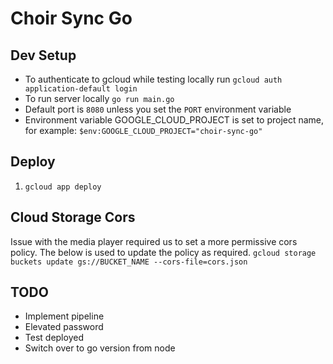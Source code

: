 # Choir Sync Go

## Dev Setup

* To authenticate to gcloud while testing locally run `gcloud auth application-default login`
* To run server locally `go run main.go`
* Default port is `8080` unless you set the `PORT` environment variable
* Environment variable GOOGLE_CLOUD_PROJECT is set to project name, for example: `$env:GOOGLE_CLOUD_PROJECT="choir-sync-go"`

## Deploy

1. `gcloud app deploy`

## Cloud Storage Cors

Issue with the media player required us to set a more permissive cors policy. The below is used to update the policy as required.
`gcloud storage buckets update gs://BUCKET_NAME --cors-file=cors.json`

## TODO

* Implement pipeline
* Elevated password
* Test deployed
* Switch over to go version from node
